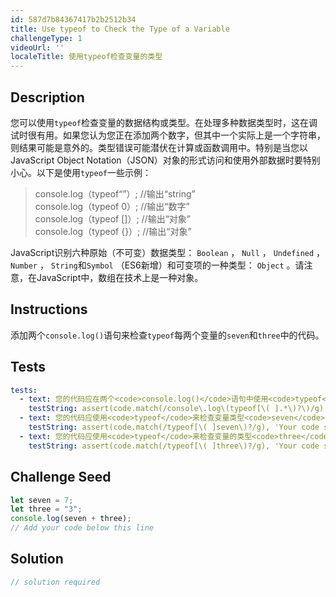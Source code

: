 ```yaml
---
id: 587d7b84367417b2b2512b34
title: Use typeof to Check the Type of a Variable
challengeType: 1
videoUrl: ''
localeTitle: 使用typeof检查变量的类型
---
```


## Description
<section id="description">您可以使用<code>typeof</code>检查变量的数据结构或类型。在处理多种数据类型时，这在调试时很有用。如果您认为您正在添加两个数字，但其中一个实际上是一个字符串，则结果可能是意外的。类型错误可能潜伏在计算或函数调用中。特别是当您以JavaScript Object Notation（JSON）对象的形式访问和使用外部数据时要特别小心。以下是使用<code>typeof</code>一些示例： <blockquote> console.log（typeof“”）; //输出“string” <br> console.log（typeof 0）; //输出“数字” <br> console.log（typeof []）; //输出“对象” <br> console.log（typeof {}）; //输出“对象” </blockquote> JavaScript识别六种原始（不可变）数据类型： <code>Boolean</code> ， <code>Null</code> ， <code>Undefined</code> ， <code>Number</code> ， <code>String</code>和<code>Symbol</code> （ES6新增）和可变项的一种类型： <code>Object</code> 。请注意，在JavaScript中，数组在技术上是一种对象。 </section>

## Instructions
<section id="instructions">添加两个<code>console.log()</code>语句来检查<code>typeof</code>每两个变量的<code>seven</code>和<code>three</code>中的代码。 </section>

## Tests
<section id='tests'>

```yml
tests:
  - text: 您的代码应在两个<code>console.log()</code>语句中使用<code>typeof</code>来检查变量的类型。
    testString: assert(code.match(/console\.log\(typeof[\( ].*\)?\)/g).length == 2, 'Your code should use <code>typeof</code> in two <code>console.log()</code> statements to check the type of the variables.');
  - text: 您的代码应使用<code>typeof</code>来检查变量类型<code>seven</code> 。
    testString: assert(code.match(/typeof[\( ]seven\)?/g), 'Your code should use <code>typeof</code> to check the type of the variable <code>seven</code>.');
  - text: 您的代码应使用<code>typeof</code>来检查变量的类型<code>three</code> 。
    testString: assert(code.match(/typeof[\( ]three\)?/g), 'Your code should use <code>typeof</code> to check the type of the variable <code>three</code>.');

```

</section>

## Challenge Seed
<section id='challengeSeed'>

<div id='js-seed'>

```js
let seven = 7;
let three = "3";
console.log(seven + three);
// Add your code below this line

```

</div>



</section>

## Solution
<section id='solution'>

```js
// solution required
```
</section>
